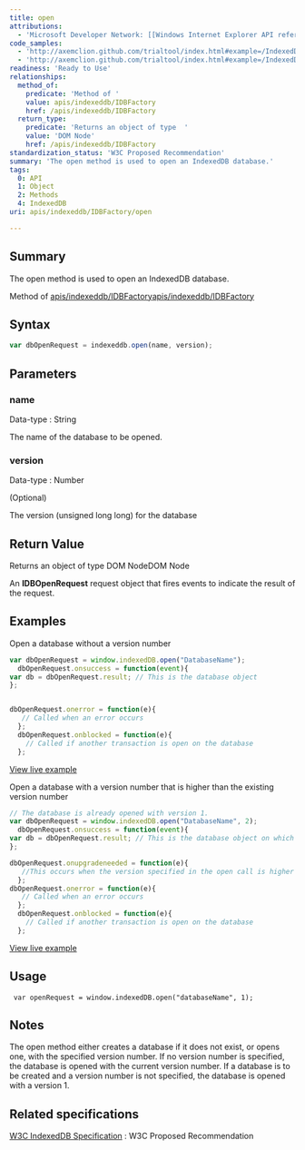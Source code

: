 ```yaml
---
title: open
attributions:
  - 'Microsoft Developer Network: [[Windows Internet Explorer API reference](http://msdn.microsoft.com/en-us/library/ie/hh828809%28v=vs.85%29.aspx) Article]'
code_samples:
  - 'http://axemclion.github.com/trialtool/index.html#example=/IndexedDB/trialtool/moz_indexedDB.html&selected=#db'
  - 'http://axemclion.github.com/trialtool/index.html#example=/IndexedDB/trialtool/moz_indexedDB.html&selected=#dbVersion&'
readiness: 'Ready to Use'
relationships:
  method_of:
    predicate: 'Method of '
    value: apis/indexeddb/IDBFactory
    href: /apis/indexeddb/IDBFactory
  return_type:
    predicate: 'Returns an object of type  '
    value: 'DOM Node'
    href: /apis/indexeddb/IDBFactory
standardization_status: 'W3C Proposed Recommendation'
summary: 'The open method is used to open an IndexedDB database.'
tags:
  0: API
  1: Object
  2: Methods
  4: IndexedDB
uri: apis/indexeddb/IDBFactory/open

---
```

## <span>Summary</span>

The open method is used to open an IndexedDB database.

Method of [apis/indexeddb/IDBFactory](/apis/indexeddb/IDBFactory)[apis/indexeddb/IDBFactory](/apis/indexeddb/IDBFactory)

## <span>Syntax</span>

``` js
var dbOpenRequest = indexeddb.open(name, version);
```

## <span>Parameters</span>

### <span>name</span>

 Data-type
:   String

 The name of the database to be opened.

### <span>version</span>

 Data-type
:   Number

(Optional)

The version (unsigned long long) for the database

## <span>Return Value</span>

Returns an object of type DOM NodeDOM Node

An **IDBOpenRequest** request object that fires events to indicate the result of the request.

## <span>Examples</span>

Open a database without a version number

``` js
var dbOpenRequest = window.indexedDB.open("DatabaseName");
  dbOpenRequest.onsuccess = function(event){
var db = dbOpenRequest.result; // This is the database object
};


dbOpenRequest.onerror = function(e){
   // Called when an error occurs
  };
  dbOpenRequest.onblocked = function(e){
    // Called if another transaction is open on the database
  };
```

[View live example](http://axemclion.github.com/trialtool/index.html#example=/IndexedDB/trialtool/moz_indexedDB.html&selected=#db)

Open a database with a version number that is higher than the existing version number

``` js
// The database is already opened with version 1.
var dbOpenRequest = window.indexedDB.open("DatabaseName", 2);
  dbOpenRequest.onsuccess = function(event){
var db = dbOpenRequest.result; // This is the database object on which various operations can be performed
};

dbOpenRequest.onupgradeneeded = function(e){
   //This occurs when the version specified in the open call is higher that the version of the database. This is the version change transaction.
  };
dbOpenRequest.onerror = function(e){
   // Called when an error occurs
  };
  dbOpenRequest.onblocked = function(e){
    // Called if another transaction is open on the database
  };
```

[View live example](http://axemclion.github.com/trialtool/index.html#example=/IndexedDB/trialtool/moz_indexedDB.html&selected=#dbVersion&)

## <span>Usage</span>

     var openRequest = window.indexedDB.open("databaseName", 1);

## <span>Notes</span>

The open method either creates a database if it does not exist, or opens one, with the specified version number. If no version number is specified, the database is opened with the current version number. If a database is to be created and a version number is not specified, the database is opened with a version 1.

## <span>Related specifications</span>

[W3C IndexedDB Specification](http://www.w3.org/TR/IndexedDB/)
:   W3C Proposed Recommendation
